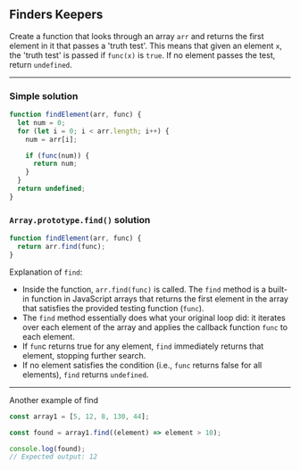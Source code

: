 ## Finders Keepers
Create a function that looks through an array `arr` and returns the first element in it that passes a 'truth test'. This means that given an element `x`, the 'truth test' is passed if `func(x)` is `true`. If no element passes the test, return `undefined`.
___
### Simple solution
```JavaScript
function findElement(arr, func) {
  let num = 0;
  for (let i = 0; i < arr.length; i++) {
    num = arr[i];

    if (func(num)) {
      return num;
    }
  }
  return undefined;
}
```

### ```Array.prototype.find()``` solution
```JavaScript
function findElement(arr, func) {
  return arr.find(func);
}
```
Explanation of ```find```:
* Inside the function, ```arr.find(func)``` is called. The ```find``` method is a built-in function in JavaScript arrays that returns the first element in the array that satisfies the provided testing function (```func```).
* The `find` method essentially does what your original loop did: it iterates over each element of the array and applies the callback function `func` to each element.
* If `fun`c returns true for any element, `find` immediately returns that element, stopping further search.
* If no element satisfies the condition (i.e., `func` returns false for all elements), `find` returns `undefined`.
___

Another example of find
```JavaScript
const array1 = [5, 12, 8, 130, 44];

const found = array1.find((element) => element > 10);

console.log(found);
// Expected output: 12
```